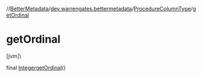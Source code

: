 //[BetterMetadata](../../../index.md)/[dev.warrengates.bettermetadata](../index.md)/[ProcedureColumnType](index.md)/[getOrdinal](get-ordinal.md)

# getOrdinal

[jvm]\

final [Integer](https://docs.oracle.com/javase/8/docs/api/java/lang/Integer.html)[getOrdinal](get-ordinal.md)()
